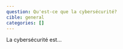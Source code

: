 ```yaml
---
question: Qu'est-ce que la cybersécurité?
cible: general
categories: []
---
```

La cybersécurité est...
